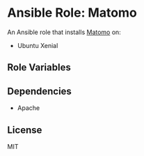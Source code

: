 
# Ansible Role: Matomo

An Ansible role that installs [Matomo](https://matomo.org/) on:
* Ubuntu Xenial

## Role Variables

## Dependencies
* Apache

## License

MIT
